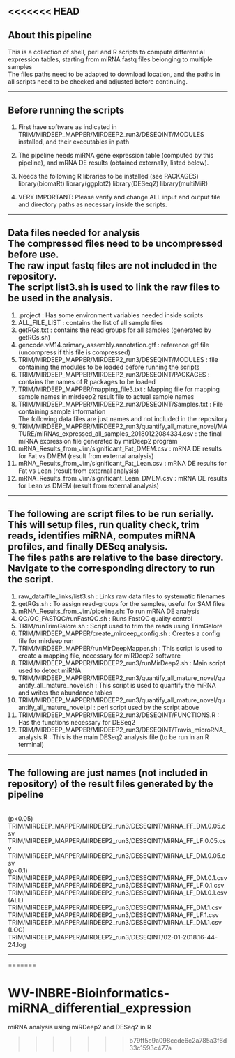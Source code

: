 <<<<<<< HEAD
---------------------------------
About this pipeline
------------------------------
This is a collection of shell, perl and R scripts to compute differential expression tables, starting from miRNA fastq files belonging to multiple samples <br>
The files paths need to be adapted to download location, and the paths in all scripts need to be checked and adjusted before continuing.

---------------------------------
Before running the scripts
------------------------------
1. First have software as indicated in TRIM/MIRDEEP_MAPPER/MIRDEEP2_run3/DESEQINT/MODULES installed, and their executables in path

2. The pipeline needs miRNA gene expression table (computed by this pipeline), and mRNA DE results (obtained externally, listed below).

3. Needs the following R libraries to be installed (see PACKAGES)
	library(biomaRt)
	library(ggplot2)
	library(DESeq2)
	library(multiMiR)

4. VERY IMPORTANT: Please verify and change ALL input and output file and directory paths as necessary inside the scripts. 

---------------------------------
Data files needed for analysis <br>
The compressed files need to be uncompressed before use. <br>
The raw input fastq files are not included in the repository.  <br>
The script list3.sh is used to link the raw files to be used in the analysis.
---------------------------------

1. .project : Has some environment variables needed inside scripts
2. ALL_FILE_LIST : contains the list of all sample files
3. getRGs.txt : contains the read groups for all samples (generated by getRGs.sh)
4. gencode.vM14.primary_assembly.annotation.gtf : reference gtf file (uncompress if this file is compressed)
5. TRIM/MIRDEEP_MAPPER/MIRDEEP2_run3/DESEQINT/MODULES : file containing the modules to be loaded before running the scripts
6. TRIM/MIRDEEP_MAPPER/MIRDEEP2_run3/DESEQINT/PACKAGES : contains the names of R packages to be loaded
7. TRIM/MIRDEEP_MAPPER/mapping_file3.txt : Mapping file for mapping sample names in mirdeep2 result file to actual sample names
8. TRIM/MIRDEEP_MAPPER/MIRDEEP2_run3/DESEQINT/Samples.txt : File containing sample information
<br> The following data files are just names and not included in the repository <br>
9. TRIM/MIRDEEP_MAPPER/MIRDEEP2_run3/quantify_all_mature_novel/MATURE/miRNAs_expressed_all_samples_20180122084334.csv : the final miRNA expression file generated by mirDeep2 program
10. mRNA_Results_from_Jim/significant_Fat_DMEM.csv : mRNA DE results for Fat vs DMEM (result from external analysis)
11. mRNA_Results_from_Jim/significant_Fat_Lean.csv : mRNA DE results for Fat vs Lean (result from external analysis)
12. mRNA_Results_from_Jim/significant_Lean_DMEM.csv : mRNA DE results for Lean vs DMEM (result from external analysis)


---------------------------------
The following are script files to be run serially. <br>
This will setup files, run quality check, trim reads, identifies miRNA, computes miRNA profiles, and finally DESeq analysis. <br>
The files paths are relative to the base directory. Navigate to the corresponding directory to run the script.
---------------------------------

1. raw_data/file_links/list3.sh : Links raw data files to systematic filenames
2. getRGs.sh : To assign read-groups for the samples, useful for SAM files
3. mRNA_Results_from_Jim/pipeline.sh: To run mRNA DE analysis
4. QC/QC_FASTQC/runFastQC.sh : Runs FastQC quality control
5. TRIM/runTrimGalore.sh : Script used to trim the reads using TrimGalore
6. TRIM/MIRDEEP_MAPPER/create_mirdeep_config.sh : Creates a config file for mirdeep run
7. TRIM/MIRDEEP_MAPPER/runMirDeepMapper.sh : This script is used to create a mapping file, necessary for miRDeep2 software
8. TRIM/MIRDEEP_MAPPER/MIRDEEP2_run3/runMirDeep2.sh : Main script used to detect miRNA
9. TRIM/MIRDEEP_MAPPER/MIRDEEP2_run3/quantify_all_mature_novel/quantify_all_mature_novel.sh : This script is used to quantify the miRNA and writes the abundance tables
10. TRIM/MIRDEEP_MAPPER/MIRDEEP2_run3/quantify_all_mature_novel/quantify_all_mature_novel.pl : perl script used by the script above
11. TRIM/MIRDEEP_MAPPER/MIRDEEP2_run3/DESEQINT/FUNCTIONS.R : Has the functions necessary for DESeq2
12. TRIM/MIRDEEP_MAPPER/MIRDEEP2_run3/DESEQINT/Travis_microRNA_analysis.R : This is the main DESeq2 analysis file (to be run in an R terminal)

---------------------------------
The following are just names (not included in repository) of the result files generated by the pipeline
---------------------------------

<br> (p<0.05) <br>
TRIM/MIRDEEP_MAPPER/MIRDEEP2_run3/DESEQINT/MiRNA_FF_DM.0.05.csv
TRIM/MIRDEEP_MAPPER/MIRDEEP2_run3/DESEQINT/MiRNA_FF_LF.0.05.csv
TRIM/MIRDEEP_MAPPER/MIRDEEP2_run3/DESEQINT/MiRNA_LF_DM.0.05.csv
<br> (p<0.1) <br>
TRIM/MIRDEEP_MAPPER/MIRDEEP2_run3/DESEQINT/MiRNA_FF_DM.0.1.csv
TRIM/MIRDEEP_MAPPER/MIRDEEP2_run3/DESEQINT/MiRNA_FF_LF.0.1.csv
TRIM/MIRDEEP_MAPPER/MIRDEEP2_run3/DESEQINT/MiRNA_LF_DM.0.1.csv
<br> (ALL) <br>
TRIM/MIRDEEP_MAPPER/MIRDEEP2_run3/DESEQINT/MiRNA_FF_DM.1.csv
TRIM/MIRDEEP_MAPPER/MIRDEEP2_run3/DESEQINT/MiRNA_FF_LF.1.csv
TRIM/MIRDEEP_MAPPER/MIRDEEP2_run3/DESEQINT/MiRNA_LF_DM.1.csv
<br> (LOG) <br>
TRIM/MIRDEEP_MAPPER/MIRDEEP2_run3/DESEQINT/02-01-2018.16-44-24.log

---------------------------------
=======
# WV-INBRE-Bioinformatics-miRNA_differential_expression
miRNA analysis using miRDeep2 and DESeq2 in R
>>>>>>> b79ff5c9a098ccde6c2a785a3f6d33c1593c477a
